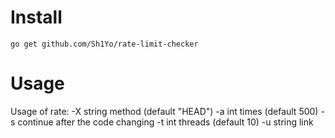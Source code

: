 # Install

`go get github.com/Sh1Yo/rate-limit-checker`

# Usage
Usage of rate:
  -X string
        method (default "HEAD")
  -a int
        times (default 500)
  -s    continue after the code changing
  -t int
        threads (default 10)
  -u string
        link

